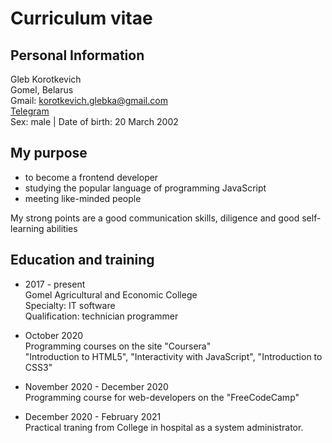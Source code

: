 # Curriculum vitae

## Personal Information
Gleb Korotkevich</br>
Gomel, Belarus</br>
Gmail: korotkevich.glebka@gmail.com</br>
[Telegram](https://t.me/glebka232)</br>
Sex: male | Date of birth: 20 March 2002</br>
## My purpose
* to become a frontend developer
* studying the popular language of programming JavaScript
* meeting like-minded people

My strong points are a good communication skills, diligence and good self-learning abilities
## Education and training
* 2017 - present</br>
  Gomel Agricultural and Economic Сollege</br>
  Specialty: IT software</br>
  Qualification: technician programmer
  
* October 2020</br>
  Programming courses on the site "Coursera"</br>
  "Introduction to HTML5", "Interactivity with JavaScript", "Introduction to CSS3"</br>
* November 2020 - December 2020</br>
  Programming course for web-developers on the "FreeCodeCamp"
* December 2020 - February 2021<br>
  Practical traning from Сollege in hospital as a system administrator.
